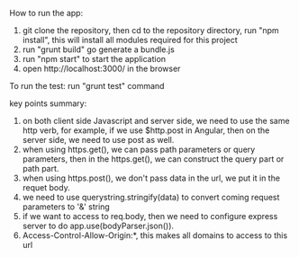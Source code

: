 How to run the app:
1. git clone the repository, then cd to the repository directory, run "npm install", this will install all modules required for this project
2. run "grunt build" go generate a bundle.js
3. run "npm start" to start the application
4. open http://localhost:3000/ in the browser

To run the test:
run "grunt test" command

key points summary:
1. on both client side Javascript  and server side, we need to use the same http verb, for example, if we use $http.post in Angular, then on the server side, we need to use post as well.
2. when using https.get(), we can pass path parameters or query parameters, then in the https.get(), we can construct the query part or path part.
3. when using https.post(), we don't pass data in the url, we put it in the requet body.
4. we need to use querystring.stringify(data) to convert coming request parameters to '&' string
5. if we want to access to req.body, then we need to configure express server to do app.use(bodyParser.json()).
6. Access-Control-Allow-Origin:*,  this makes all domains to access to this url 
